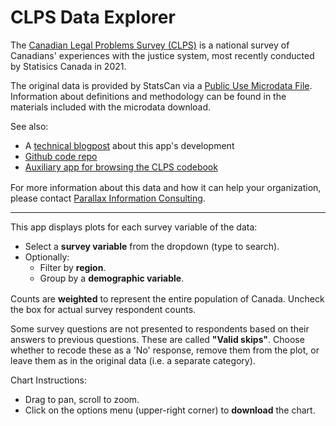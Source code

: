 
<style>
    .list-block> * {
        margin-bottom: 0;
    }
    .list-block {
        margin-bottom: 1rem;
    }
</style>

# CLPS Data Explorer

The [Canadian Legal Problems Survey
(CLPS)](https://www.justice.gc.ca/eng/rp-pr/jr/survey-enquete.html)
is a national survey of Canadians' experiences with the justice
system, most recently conducted by Statisics Canada in 2021.

The original data is provided by StatsCan via a
[Public Use Microdata
File](https://www150.statcan.gc.ca/n1/pub/35-25-0002/352500022022001-eng.htm).
Information about definitions and methodology
can be found in the materials included with the microdata download.


<div class="list-block">
See also:

- A <a href="https://mixedconclusions.com/blog/clps/">technical blogpost</a>
about this app's development
- <a href="https://github.com/andrewKOwong/clps_data">Github code repo</a>
- <a href="https://clps-survey-variables.streamlit.app/">Auxiliary app for browsing the CLPS codebook</a>
</div>

For more information about this data and how it can help your organization,
please contact [Parallax Information Consulting](
    https://parallaxinformation.com/
).

---

<div class="list-block">
This app displays plots for each survey variable of the data:

 - Select a **survey variable** from the dropdown (type to search).
 - Optionally:
    - Filter by **region**.
    - Group by a **demographic variable**.
</div>


Counts are **weighted** to represent the entire
population of Canada. Uncheck the box for actual survey respondent counts.

Some survey questions are not presented to respondents
based on their answers to previous questions.
These are called **"Valid skips"**.
Choose whether to recode these as a 'No' response,
remove them from the plot, or leave them as in the original data
(i.e. a separate category).


<div class="list-block">
Chart Instructions:

- Drag to pan, scroll to zoom.
- Click on the options menu (upper-right corner) to **download** the chart.
</div>